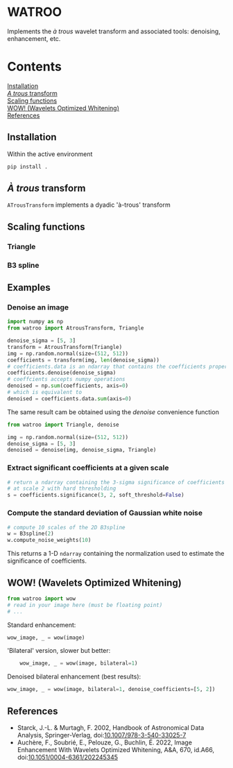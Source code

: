 # WATROO

Implements the _à trous_ wavelet transform and associated tools: denoising, enhancement, etc.

# Contents

[Installation](#installation)\
[_A trous_ transform](#a-trous-transform)\
[Scaling functions](#scaling-functions)\
[WOW! (Wavelets Optimized Whitening)](#wow-wavelets-optimized-whitening)\
[References](#references)

## Installation

Within the active environment

```sh
pip install .
```

## _À trous_ transform

`ATrousTransform` implements a dyadic 'à-trous' transform

## Scaling functions

### Triangle

### B3 spline

## Examples

### Denoise an image 

```python
import numpy as np
from watroo import AtrousTransform, Triangle

denoise_sigma = [5, 3]
transform = AtrousTransform(Triangle)
img = np.random.normal(size=(512, 512))
coefficients = transform(img, len(denoise_sigma))
# coefficients.data is an ndarray that contains the coefficients proper
coefficients.denoise(denoise_sigma)
# coeffcients accepts numpy operations
denoised = np.sum(coefficients, axis=0)
# which is equivalent to
denoised = coefficients.data.sum(axis=0)
```

The same result cam be obtained using the *denoise* convenience function

```python
from watroo import Triangle, denoise

img = np.random.normal(size=(512, 512))
denoise_sigma = [5, 3]
denoised = denoise(img, denoise_sigma, Triangle)
```

### Extract significant coefficients at a given scale

```python
# return a ndarray containing the 3-sigma significance of coefficients
# at scale 2 with hard thresholding
s = coefficients.significance(3, 2, soft_threshold=False)
```

### Compute the standard deviation of Gaussian white noise

```python
# compute 10 scales of the 2D B3spline
w = B3spline(2)
w.compute_noise_weights(10)
```

This returns a 1-D `ndarray` containing the normalization
used to estimate the significance of coefficients.

## WOW! (Wavelets Optimized Whitening)

```python
from watroo import wow
# read in your image here (must be floating point)
# ...
```

Standard enhancement:

```python
wow_image, _ = wow(image)
```

'Bilateral' version, slower but better:

```python
    wow_image, _ = wow(image, bilateral=1)
```

Denoised bilateral enhancement (best results):

```python
wow_image, _ = wow(image, bilateral=1, denoise_coefficients=[5, 2])
```

## References

* Starck, J.-L. & Murtagh, F. 2002, Handbook of Astronomical Data Analysis, Springer-Verlag, doi:[10.1007/978-3-540-33025-7](https://doi.org/10.1007/978-3-540-33025-7)
* Auchère, F., Soubrié, E., Pelouze, G., Buchlin, É. 2022, Image Enhancement With Wavelets Optimized Whitening, A&A, 670, id.A66, doi:[10.1051/0004-6361/202245345](https://ui.adsabs.harvard.edu/link_gateway/2023A&A...670A..66A/doi:10.1051/0004-6361/202245345)
